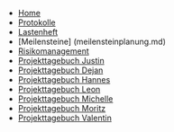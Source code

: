 <!-- docs/_sidebar.md -->

* [Home](/)
* [Protokolle](protokolle.md)
* [Lastenheft](lastenheft.md)
* [Meilensteine] (meilensteinplanung.md)
* [Risikomanagement](risikomanagement.md)
* [Projekttagebuch Justin](diaries/tagebuch_justin.md)
* [Projekttagebuch Dejan](diaries/tagebuch_dejan.md)
* [Projekttagebuch Hannes](diaries/tagebuch_hannes.md)
* [Projekttagebuch Leon](diaries/tagebuch_leon.md)
* [Projekttagebuch Michelle](diaries/tagebuch_michelle.md)
* [Projekttagebuch Moritz](diaries/tagebuch_moritz.md)
* [Projekttagebuch Valentin](diaries/tagebuch_valentin.md)